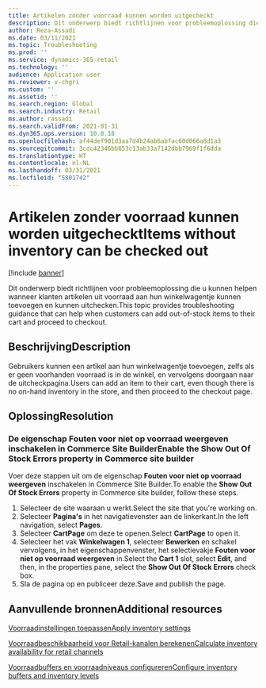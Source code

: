 ```yaml
---
title: Artikelen zonder voorraad kunnen worden uitgecheckt
description: Dit onderwerp biedt richtlijnen voor probleemoplossing die u kunnen helpen wanneer klanten artikelen uit voorraad aan hun winkelwagentje kunnen toevoegen en kunnen uitchecken.
author: Reza-Assadi
ms.date: 03/11/2021
ms.topic: Troubleshooting
ms.prod: ''
ms.service: dynamics-365-retail
ms.technology: ''
audience: Application user
ms.reviewer: v-chgri
ms.custom: ''
ms.assetid: ''
ms.search.region: Global
ms.search.industry: Retail
ms.author: rassadi
ms.search.validFrom: 2021-01-31
ms.dyn365.ops.version: 10.0.18
ms.openlocfilehash: af44def901d3aa7d4b24ab6abfac60d066a8d1a3
ms.sourcegitcommit: 3cdc42346bb653c13ab33a7142dbb7969f1f6dda
ms.translationtype: HT
ms.contentlocale: nl-NL
ms.lasthandoff: 03/31/2021
ms.locfileid: "5801742"
---
```

# <a name="items-without-inventory-can-be-checked-out"></a><span data-ttu-id="117b7-103">Artikelen zonder voorraad kunnen worden uitgecheckt</span><span class="sxs-lookup"><span data-stu-id="117b7-103">Items without inventory can be checked out</span></span>

[!include [banner](../../includes/banner.md)]

<span data-ttu-id="117b7-104">Dit onderwerp biedt richtlijnen voor probleemoplossing die u kunnen helpen wanneer klanten artikelen uit voorraad aan hun winkelwagentje kunnen toevoegen en kunnen uitchecken.</span><span class="sxs-lookup"><span data-stu-id="117b7-104">This topic provides troubleshooting guidance that can help when customers can add out-of-stock items to their cart and proceed to checkout.</span></span>

## <a name="description"></a><span data-ttu-id="117b7-105">Beschrijving</span><span class="sxs-lookup"><span data-stu-id="117b7-105">Description</span></span>

<span data-ttu-id="117b7-106">Gebruikers kunnen een artikel aan hun winkelwagentje toevoegen, zelfs als er geen voorhanden voorraad is in de winkel, en vervolgens doorgaan naar de uitcheckpagina.</span><span class="sxs-lookup"><span data-stu-id="117b7-106">Users can add an item to their cart, even though there is no on-hand inventory in the store, and then proceed to the checkout page.</span></span>

## <a name="resolution"></a><span data-ttu-id="117b7-107">Oplossing</span><span class="sxs-lookup"><span data-stu-id="117b7-107">Resolution</span></span>

### <a name="enable-the-show-out-of-stock-errors-property-in-commerce-site-builder"></a><span data-ttu-id="117b7-108">De eigenschap Fouten voor niet op voorraad weergeven inschakelen in Commerce Site Builder</span><span class="sxs-lookup"><span data-stu-id="117b7-108">Enable the Show Out Of Stock Errors property in Commerce site builder</span></span>

<span data-ttu-id="117b7-109">Voer deze stappen uit om de eigenschap **Fouten voor niet op voorraad weergeven** inschakelen in Commerce Site Builder.</span><span class="sxs-lookup"><span data-stu-id="117b7-109">To enable the **Show Out Of Stock Errors** property in Commerce site builder, follow these steps.</span></span>

1. <span data-ttu-id="117b7-110">Selecteer de site waaraan u werkt.</span><span class="sxs-lookup"><span data-stu-id="117b7-110">Select the site that you're working on.</span></span>
1. <span data-ttu-id="117b7-111">Selecteer **Pagina's** in het navigatievenster aan de linkerkant.</span><span class="sxs-lookup"><span data-stu-id="117b7-111">In the left navigation, select **Pages**.</span></span>
1. <span data-ttu-id="117b7-112">Selecteer **CartPage** om deze te openen.</span><span class="sxs-lookup"><span data-stu-id="117b7-112">Select **CartPage** to open it.</span></span>
1. <span data-ttu-id="117b7-113">Selecteer het vak **Winkelwagen 1**, selecteer **Bewerken** en schakel vervolgens, in het eigenschappenvenster, het selectievakje **‭Fouten voor niet op voorraad weergeven** in.</span><span class="sxs-lookup"><span data-stu-id="117b7-113">Select the **Cart 1** slot, select **Edit**, and then, in the properties pane, select the **Show Out Of Stock Errors** check box.</span></span>
1. <span data-ttu-id="117b7-114">Sla de pagina op en publiceer deze.</span><span class="sxs-lookup"><span data-stu-id="117b7-114">Save and publish the page.</span></span>

## <a name="additional-resources"></a><span data-ttu-id="117b7-115">Aanvullende bronnen</span><span class="sxs-lookup"><span data-stu-id="117b7-115">Additional resources</span></span>

[<span data-ttu-id="117b7-116">Voorraadinstellingen toepassen</span><span class="sxs-lookup"><span data-stu-id="117b7-116">Apply inventory settings</span></span>](../inventory-settings.md)

[<span data-ttu-id="117b7-117">Voorraadbeschikbaarheid voor Retail-kanalen berekenen</span><span class="sxs-lookup"><span data-stu-id="117b7-117">Calculate inventory availability for retail channels</span></span>](../calculated-inventory-retail-channels.md)

[<span data-ttu-id="117b7-118">Voorraadbuffers en voorraadniveaus configureren</span><span class="sxs-lookup"><span data-stu-id="117b7-118">Configure inventory buffers and inventory levels</span></span>](../inventory-buffers-levels.md)
